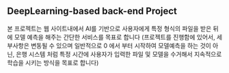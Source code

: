
## DeepLearning-based back-end Project
본 프로젝트는 웹 사이트내에서 AI를 기반으로 사용자에게 특정 형식의 파일을 받은 뒤에 모델 예측을 해주는 간단한 서비스를 목표로 합니다
(프로젝트를 진행함에 있어서, 세부사항은 변동될 수 있으며 일반적으로 0 에서 부터 시작하여 모델예측을 하는 것이 아닌, 은행 시스템 처럼 특정 시간에 사용자가 입력한 파일 및 모델을 수거해서 지속적으로 학습을 시키는 방식을 목표로 합니다)

